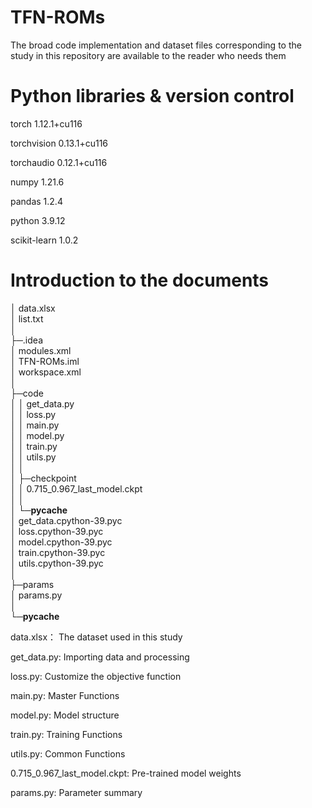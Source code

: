 # TFN-ROMs
The broad code implementation and dataset files corresponding to the study in this repository are available to the reader who needs them

# Python libraries & version control
torch                     1.12.1+cu116

torchvision               0.13.1+cu116

torchaudio                0.12.1+cu116

numpy                     1.21.6

pandas                    1.2.4

python                    3.9.12

scikit-learn              1.0.2

# Introduction to the documents
│  data.xlsx  
│  list.txt  
│  
├─.idea  
│      modules.xml  
│      TFN-ROMs.iml  
│      workspace.xml  
│        
├─code  
│  │  get_data.py  
│  │  loss.py  
│  │  main.py  
│  │  model.py  
│  │  train.py  
│  │  utils.py  
│  │  
│  ├─checkpoint  
│  │      0.715_0.967_last_model.ckpt  
│  │      
│  └─__pycache__  
│          get_data.cpython-39.pyc  
│          loss.cpython-39.pyc  
│          model.cpython-39.pyc  
│          train.cpython-39.pyc  
│          utils.cpython-39.pyc  
│            
├─params  
│      params.py  
│        
└─__pycache__  

data.xlsx： The dataset used in this study

get_data.py: Importing data and processing

loss.py: Customize the objective function

main.py: Master Functions

model.py: Model structure

train.py: Training Functions

utils.py: Common Functions

0.715_0.967_last_model.ckpt: Pre-trained model weights

params.py: Parameter summary
